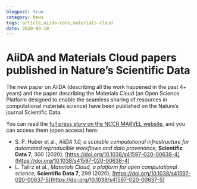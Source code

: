 ```yaml
---
blogpost: true
category: News
tags: article,aiida-core,materials-cloud
date: 2020-09-10
---
```


# AiiDA and Materials Cloud papers published in Nature’s Scientific Data

The new paper on AiiDA (describing all the work happened in the past 4+ years) and the paper describing the Materials Cloud (an Open Science Platform designed to enable the seamless sharing of resources in computational materials science) have been published on the Nature’s journal Scientific Data.

You can read the [full press story on the NCCR MARVEL website](https://nccr-marvel.ch/highlights/2020-09SciData), and you can access them (open access) here:

- S. P. Huber et al., _AiiDA 1.0, a scalable computational infrastructure for automated reproducible workflows and data provenance,_ **Scientific Data 7**, 300 (2020), [https://doi.org/10.1038/s41597-020-00638-4](https://doi.org/10.1038/s41597-020-00638-4)
- L. Talirz et al., _Materials Cloud, a platform for open computational science,_ **Scientific Data 7**, 299 (2020), [https://doi.org/10.1038/s41597-020-00637-5](https://doi.org/10.1038/s41597-020-00637-5)
